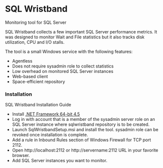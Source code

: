 # SQL Wristband
Monitoring tool for SQL Server

SQL Wristband collects a few important SQL Server performance metrics.
It was designed to monitor Wait and File statistics but it also tracks disk utilization, CPU and I/O stalls.

The tool is a small Windows service with the following features:
 * Agentless
 * Does not require sysadmin role to collect statistics
 * Low overhead on monitored SQL Server instances
 * Web-based client
 * Space-efficient repository

### Installation
SQL Wristband Installation Guide

 * Install [.NET Framework 64-bit 4.5](https://www.microsoft.com/en-us/download/details.aspx?id=30653)
 * Log in with account that is a member of the sysadmin server role on an SQL Server instance where sqlwristband repository is to be created.
 * Launch SqlWristbandSetup.msi and install the tool. sysadmin role can be revoked once installation is complete.
 * Add a rule in Inbound Rules section of Windows Firewall for TCP port 2112.
 * Open http://localhost:2112 or http://servername:2112 URL in your favorite browser.
 * Add SQL Server instances you want to monitor.
